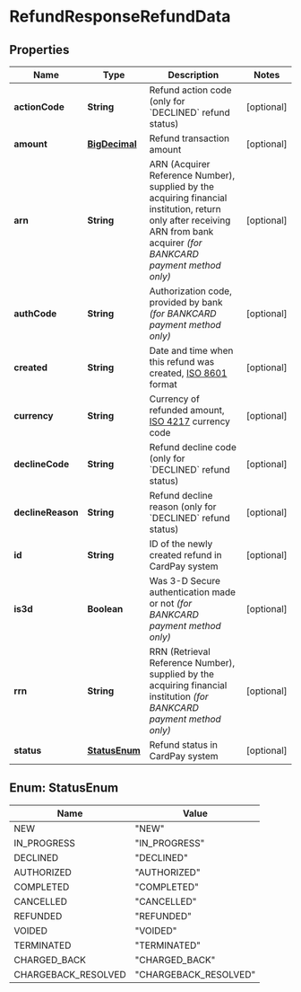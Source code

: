 
# RefundResponseRefundData

## Properties
Name | Type | Description | Notes
------------ | ------------- | ------------- | -------------
**actionCode** | **String** | Refund action code (only for &#x60;DECLINED&#x60; refund status) |  [optional]
**amount** | [**BigDecimal**](BigDecimal.md) | Refund transaction amount |  [optional]
**arn** | **String** | ARN (Acquirer Reference Number), supplied by the acquiring financial institution, return only after receiving ARN from bank acquirer *(for BANKCARD payment method only)* |  [optional]
**authCode** | **String** | Authorization code, provided by bank *(for BANKCARD payment method only)* |  [optional]
**created** | **String** | Date and time when this refund was created, [ISO 8601](https://en.wikipedia.org/wiki/ISO_8601) format |  [optional]
**currency** | **String** | Currency of refunded amount, [ISO 4217](https://en.wikipedia.org/wiki/ISO_4217) currency code |  [optional]
**declineCode** | **String** | Refund decline code (only for &#x60;DECLINED&#x60; refund status) |  [optional]
**declineReason** | **String** | Refund decline reason (only for &#x60;DECLINED&#x60; refund status) |  [optional]
**id** | **String** | ID of the newly created refund in CardPay system |  [optional]
**is3d** | **Boolean** | Was 3-D Secure authentication made or not *(for BANKCARD payment method only)* |  [optional]
**rrn** | **String** | RRN (Retrieval Reference Number), supplied by the acquiring financial institution *(for BANKCARD payment method only)* |  [optional]
**status** | [**StatusEnum**](#StatusEnum) | Refund status in CardPay system |  [optional]


<a name="StatusEnum"></a>
## Enum: StatusEnum
Name | Value
---- | -----
NEW | &quot;NEW&quot;
IN_PROGRESS | &quot;IN_PROGRESS&quot;
DECLINED | &quot;DECLINED&quot;
AUTHORIZED | &quot;AUTHORIZED&quot;
COMPLETED | &quot;COMPLETED&quot;
CANCELLED | &quot;CANCELLED&quot;
REFUNDED | &quot;REFUNDED&quot;
VOIDED | &quot;VOIDED&quot;
TERMINATED | &quot;TERMINATED&quot;
CHARGED_BACK | &quot;CHARGED_BACK&quot;
CHARGEBACK_RESOLVED | &quot;CHARGEBACK_RESOLVED&quot;



